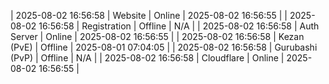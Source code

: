 | 2025-08-02 16:56:58 | Website | Online | 2025-08-02 16:56:55 |
| 2025-08-02 16:56:58 | Registration | Offline | N/A |
| 2025-08-02 16:56:58 | Auth Server | Online | 2025-08-02 16:56:55 |
| 2025-08-02 16:56:58 | Kezan (PvE) | Offline | 2025-08-01 07:04:05 |
| 2025-08-02 16:56:58 | Gurubashi (PvP) | Offline | N/A |
| 2025-08-02 16:56:58 | Cloudflare | Online | 2025-08-02 16:56:55 |
